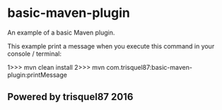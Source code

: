 # basic-maven-plugin
An example of a basic Maven plugin.

This example print a message when you execute this command in your console / terminal:

1>>> mvn clean install
2>>> mvn com.trisquel87:basic-maven-plugin:printMessage


 Powered by trisquel87 2016
----------------------------------------------------------------------